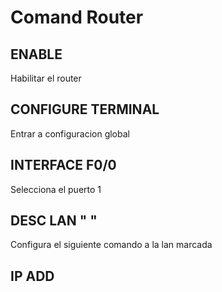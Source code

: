 # Comand Router

## ENABLE
Habilitar el router

## CONFIGURE TERMINAL
Entrar a configuracion global 

## INTERFACE F0/0 
Selecciona el puerto 1 

## DESC LAN " " 
Configura el siguiente comando a la lan marcada 

## IP ADD 

